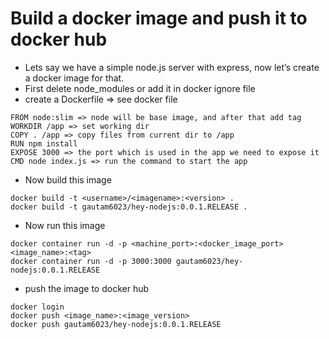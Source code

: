 # Build a docker image and push it to docker hub

- Lets say we have a simple node.js server with express, now let’s create a docker image for that.
- First delete node_modules or add it in docker ignore file
- create a Dockerfile => see docker file
```docker
FROM node:slim => node will be base image, and after that add tag
WORKDIR /app => set working dir
COPY . /app => copy files from current dir to /app
RUN npm install
EXPOSE 3000 => the port which is used in the app we need to expose it
CMD node index.js => run the command to start the app
```
- Now build this image
```docker
docker build -t <username>/<imagename>:<version> .
docker build -t gautam6023/hey-nodejs:0.0.1.RELEASE .
```

- Now run this image
```docker
docker container run -d -p <machine_port>:<docker_image_port> <image_name>:<tag>
docker container run -d -p 3000:3000 gautam6023/hey-nodejs:0.0.1.RELEASE
```

- push the image to docker hub
```docker
docker login
docker push <image_name>:<image_version>
docker push gautam6023/hey-nodejs:0.0.1.RELEASE
```
